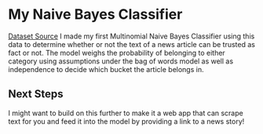 # My Naive Bayes Classifier
<a href = https://www.kaggle.com/clmentbisaillon/fake-and-real-news-dataset/>Dataset Source</a>
I made my first Multinomial Naive Bayes Classifier using this data to determine whether or not the text 
of a news article can be trusted as fact or not. The model weighs the probability of belonging to either category using assumptions under
the bag of words model as well as independence to decide which bucket the article belongs in.

## Next Steps
I might want to build on this further to make it a web app that can scrape text for you and feed it into the model by providing a link 
to a news story!
